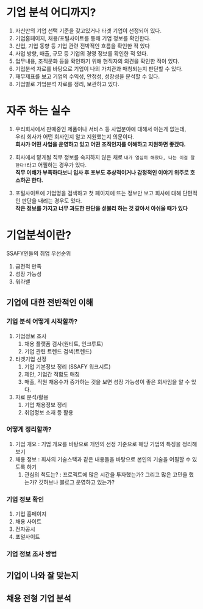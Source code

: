 # 기업 분석 어디까지? 

1. 자신만의 기업 선택 기준을 갖고있거나 타겟 기업이 선정되어 있다.  
2. 기업홈페이지, 채용/포털사이트를 통해 기업 정보를 확인한다.  
3. 산업, 기업 동향 등 기업 관련 전박적인 흐름을 확인한 적 있다 
4. 사업 방향, 매출, 규모 등 기업의 경영 정보를 확인한 적 있다.  
5. 업무내용, 조직문화 등을 확인하기 위해 현직자의 의견을 확인한 적이 있다.  
6. 기업분석 자료를 바탕으로 기업이 나의 가치관과 매칭되는지 판단할 수 있다.  
7. 재무제표를 보고 기업의 수익성, 안정성, 성장성을 분석할 수 있다.   
8. 기업별로 기업분석 자료를 정리, 보관하고 있다.  
   
# 자주 하는 실수   
1. 우리회사에서 판매중인 제품이나 서비스 등 사업분야에 대해서 아는게 없는데,     
우리 회사가 어떤 회사인지 알고 지원했는지 의문이다.       
**회사가 어떤 사업을 운영하고 있고 어떤 조직인지를 이해하고 지원하면 좋겠다.**       

2. 회사에서 맡게될 직무 정보를 숙지하지 않은 채로 `내가 열심히 해왔다, 나는 이걸 잘한다!`라고 어필하는 경우가 있다.    
**직무 이해가 부족하다보니 입사 후 포부도 추상적이거나 감정적인 이야기 위주로 호소하곤 한다.**   

3. 포털사이트에 기업명을 검색하고 첫 페이지에 뜨는 정보만 보고 회사에 대해 단편적인 판단을 내리는 경우도 있다.   
**작은 정보를 가지고 너무 과도한 판단을 섣불리 하는 것 같아서 아쉬울 때가 있다**

# 기업분석이란?   
SSAFY인들의 취업 우선순위       
  
1. 금전적 만족 
2. 성장 가능성 
3. 워라밸   

## 기업에 대한 전반적인 이해   
### 기업 분석 어떻게 시작할까?   
1. 기업정보 조사  
    1. 채용 플랫폼 검사(원티트, 인크루트)  
    2. 기업 관련 트렌드 검색(트렌드)   
2. 타겟기업 선정  
    1. 기업 기본정보 정리 (SSAFY 워크시트)    
    2. 제안, 기업간 적합도 매칭 
    3. 매출, 직원 채용수가 증가하는 것을 보면 성장 가능성이 좋은 회사임을 알 수 있다.  
3. 자료 분석/활용   
    1. 기업 채용정보 정리     
    2. 취업정보 소재 등 활용    
### 어떻게 정리할까?      
1. 기업 개요 : 기업 개요를 바탕으로 개인의 선정 기준으로 해당 기업의 특징을 정리해보기         
2. 채용 정보 : 회사의 기술스택과 같은 내용들을 바탕으로 본인의 기술을 어필할 수 있도록 하기      
    1. 관심의 척도는? : 프로젝트에 많은 시간을 투자했는가? 그리고 많은 고민을 했는가? 깃허브나 블로그 운영하고 있는가?       

### 기업 정보 확인
1. 기업 홈페이지 
2. 채용 사이트 
3. 전자공시
4. 포털사이트  

### 기업 정보 조사 방법 




## 기업이 나와 잘 맞는지
## 채용 전형 기업 분석 
